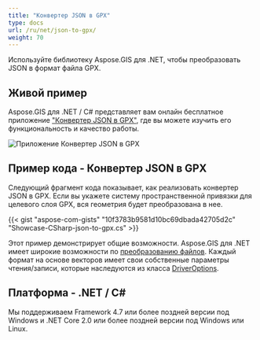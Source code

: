 ```yaml
---
title: "Конвертер JSON в GPX"
type: docs
url: /ru/net/json-to-gpx/
weight: 70
---
```


Используйте библиотеку Aspose.GIS для .NET, чтобы преобразовать JSON в формат файла GPX.

## **Живой пример**

Aspose.GIS для .NET / C# представляет вам онлайн бесплатное приложение ["Конвертер JSON в GPX"](https://products.aspose.app/gis/conversion/json-to-gpx), где вы можете изучить его функциональность и качество работы.

![Приложение Конвертер JSON в GPX](conversion.png)

## **Пример кода - Конвертер JSON в GPX**

Следующий фрагмент кода показывает, как реализовать конвертер JSON в GPX. Если вы укажете систему пространственной привязки для целевого слоя GPX, вся геометрия будет преобразована в нее. 

{{< gist "aspose-com-gists" "10f3783b9581d10bc69dbada42705d2c" "Showcase-CSharp-json-to-gpx.cs" >}}

Этот пример демонстрирует общие возможности. Aspose.GIS для .NET имеет широкие возможности по [преобразованию файлов](https://docs.aspose.com/gis/net/vector-layers/). Каждый формат на основе векторов имеет свои собственные параметры чтения/записи, которые наследуются из класса [DriverOptions](https://reference.aspose.com/gis/net/aspose.gis/driveroptions).

## **Платформа - .NET / C#**

Мы поддерживаем Framework 4.7 или более поздней версии под Windows и .NET Core 2.0 или более поздней версии под Windows или Linux.

